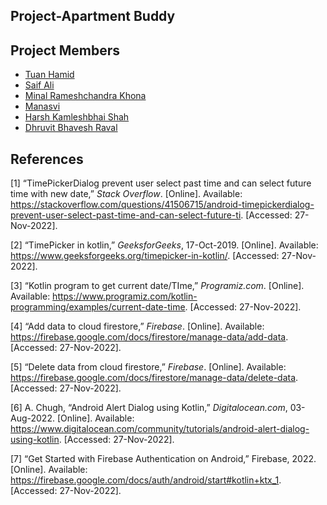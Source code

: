 ## Project-Apartment Buddy

## Project Members

- [Tuan Hamid](tn220771@dal.ca)
- [Saif Ali](sprasla@dal.ca)
- [Minal Rameshchandra Khona](mn977442@dal.ca)
- [Manasvi](mn838732@dal.ca)
- [Harsh Kamleshbhai Shah](hr838264@dal.ca)
- [Dhruvit Bhavesh Raval](dh343307@dal.ca)


## References

[1]	“TimePickerDialog prevent user select past time and can select future time
with new date,”  _Stack Overflow_. [Online]. Available: https://stackoverflow.com/questions/41506715/android-timepickerdialog-prevent-user-select-past-time-and-can-select-future-ti. [Accessed: 27-Nov-2022].

[2]	“TimePicker in kotlin,”  _GeeksforGeeks_, 17-Oct-2019. [Online]. Available: https://www.geeksforgeeks.org/timepicker-in-kotlin/. [Accessed: 27-Nov-2022].

[3]	“Kotlin program to get current date/TIme,”  _Programiz.com_. [Online]. Available: https://www.programiz.com/kotlin-programming/examples/current-date-time. [Accessed: 27-Nov-2022].

[4]	“Add data to cloud firestore,”  _Firebase_. [Online]. Available: https://firebase.google.com/docs/firestore/manage-data/add-data. [Accessed: 27-Nov-2022].

[5]	“Delete data from cloud firestore,”  _Firebase_. [Online]. Available: https://firebase.google.com/docs/firestore/manage-data/delete-data. [Accessed: 27-Nov-2022].

[6]	A. Chugh, “Android Alert Dialog using Kotlin,”  _Digitalocean.com_, 03-Aug-2022. [Online]. Available: https://www.digitalocean.com/community/tutorials/android-alert-dialog-using-kotlin. [Accessed: 27-Nov-2022].

[7] “Get Started with Firebase Authentication on Android,” Firebase, 2022. [Online]. Available: https://firebase.google.com/docs/auth/android/start#kotlin+ktx_1. [Accessed: 27-Nov-2022].
‌
‌
